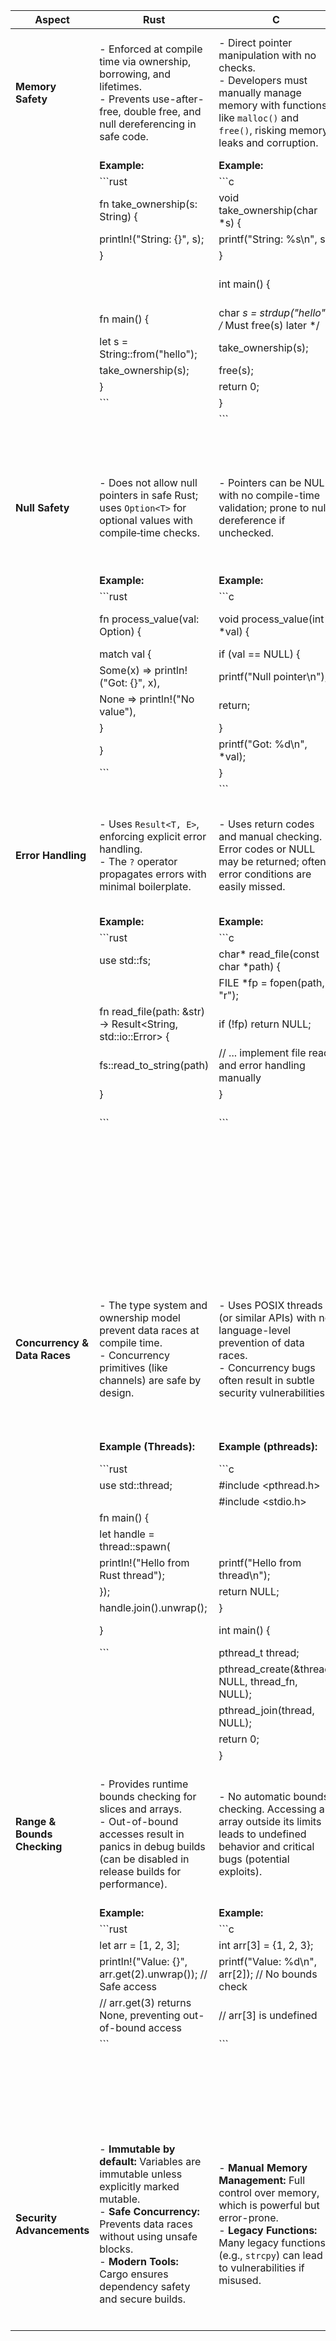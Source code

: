 | **Aspect**                    | **Rust**                                                                                                                                                                                          | **C**                                                                                                                                                                                             | **Go**                                                                                                                                                                                         |
|-------------------------------|---------------------------------------------------------------------------------------------------------------------------------------------------------------------------------------------------|---------------------------------------------------------------------------------------------------------------------------------------------------------------------------------------------------|------------------------------------------------------------------------------------------------------------------------------------------------------------------------------------------------|
| **Memory Safety**             | - Enforced at compile time via ownership, borrowing, and lifetimes.<br>- Prevents use-after-free, double free, and null dereferencing in safe code.                                            | - Direct pointer manipulation with no checks.<br>- Developers must manually manage memory with functions like `malloc()` and `free()`, risking memory leaks and corruption.                     | - Garbage-collected.<br>- Pointer usage without arithmetic and built-in nil-checks minimize many errors, but not as strict as Rust’s borrow checker.                                            |
|                               | **Example:**                                                                                                                                                                                      | **Example:**                                                                                                                                                                                      | **Example:**                                                                                                                                                                                   |
|                               | ```rust                                                                                                                                                                                           | ```c                                                                                                                                                                                              | ```go                                                                                                                                                                                          |
|                               | fn take_ownership(s: String) {                                                                                                                                                                     | void take_ownership(char *s) {                                                                                                                                                                     | package main                                                                                                                                                                                   |
|                               |     println!("String: {}", s);                                                                                                                                                                     |     printf("String: %s\n", s);                                                                                                                                                                     | import "fmt"                                                                                                                                                                                   |
|                               | }                                                                                                                                                                                                  | }                                                                                                                                                                                                  |                                                                                                                                                                                                |
|                               |                                                                                                                                                                                                   | int main() {                                                                                                                                                                                      | func takeOwnership(s string) {                                                                                                                                                                  |
|                               | fn main() {                                                                                                                                                                                        |     char *s = strdup("hello");  /* Must free(s) later */                                                                                                                                            |     fmt.Println("String:", s)                                                                                                                                                                    |
|                               |     let s = String::from("hello");                                                                                                                                                                 |     take_ownership(s);                                                                                                                                                                             | }                                                                                                                                                                                              |
|                               |     take_ownership(s);                                                                                                                                                                              |     free(s);                                                                                                                                                                                       |                                                                                                                                                                                                |
|                               | }                                                                                                                                                                                                  |     return 0;                                                                                                                                                                                      | func main() {                                                                                                                                                                                   |
|                               | ```                                                                                                                                                                                                | }                                                                                                                                                                                                  |     s := "hello"                                                                                                                                                                                |
|                               |                                                                                                                                                                                                   | ```                                                                                                                                                                                                |     takeOwnership(s)                                                                                                                                                                             |
|                               |                                                                                                                                                                                                   |                                                                                                                                                                                                   | }                                                                                                                                                                                              |
| **Null Safety**               | - Does not allow null pointers in safe Rust; uses `Option<T>` for optional values with compile‑time checks.                                                                                       | - Pointers can be NULL with no compile-time validation; prone to null dereference if unchecked.                                                                                                    | - Go has nil pointers and nil interface values which lead to runtime panics if not checked, but its runtime usually halts safely rather than silently corrupting memory.                    |
|                               | **Example:**                                                                                                                                                                                      | **Example:**                                                                                                                                                                                      | **Example:**                                                                                                                                                                                   |
|                               | ```rust                                                                                                                                                                                           | ```c                                                                                                                                                                                              | ```go                                                                                                                                                                                          |
|                               | fn process_value(val: Option<i32>) {                                                                                                                                                                | void process_value(int *val) {                                                                                                                                                                      | func processValue(val *int) {                                                                                                                                                                    |
|                               |     match val {                                                                                                                                                                                    |     if (val == NULL) {                                                                                                                                                                               |     if val == nil {                                                                                                                                                                               |
|                               |         Some(x) => println!("Got: {}", x),                                                                                                                                                           |         printf("Null pointer\n");                                                                                                                                                                     |         fmt.Println("Nil pointer")                                                                                                                                                                 |
|                               |         None => println!("No value"),                                                                                                                                                                |         return;                                                                                                                                                                                       |         return                                                                                                                                                                                     |
|                               |     }                                                                                                                                                                                               |     }                                                                                                                                                                                               |     }                                                                                                                                                                                             |
|                               | }                                                                                                                                                                                                  |     printf("Got: %d\n", *val);                                                                                                                                                                         |     fmt.Println("Got:", *val)                                                                                                                                                                       |
|                               | ```                                                                                                                                                                                                | }                                                                                                                                                                                                  | }                                                                                                                                                                                              |
|                               |                                                                                                                                                                                                   | ```                                                                                                                                                                                                | ```                                                                                                                                                                                            |
| **Error Handling**            | - Uses `Result<T, E>`, enforcing explicit error handling.<br>- The `?` operator propagates errors with minimal boilerplate.                                                                       | - Uses return codes and manual checking. Error codes or NULL may be returned; often error conditions are easily missed.                                                                          | - Uses error returns as a second value (idiomatically `if err != nil`), making error handling explicit though not enforced by the type system as strictly as Rust.                           |
|                               | **Example:**                                                                                                                                                                                      | **Example:**                                                                                                                                                                                      | **Example:**                                                                                                                                                                                   |
|                               | ```rust                                                                                                                                                                                           | ```c                                                                                                                                                                                              | ```go                                                                                                                                                                                          |
|                               | use std::fs;                                                                                                                                                                                      | char* read_file(const char *path) {                                                                                                                                                                 | import (                                                                                                                                                                                         |
|                               |                                                                                                                                                                                                   |     FILE *fp = fopen(path, "r");                                                                                                                                                                      |     "io/ioutil"                                                                                                                                                                                 |
|                               | fn read_file(path: &str) -> Result<String, std::io::Error> {                                                                                                                                       |     if (!fp) return NULL;                                                                                                                                                                             |     "fmt"                                                                                                                                                                                       |
|                               |     fs::read_to_string(path)                                                                                                                                                                        |     // ... implement file read and error handling manually                                                                                                                                         | )                                                                                                                                                                                               |
|                               | }                                                                                                                                                                                                  | }                                                                                                                                                                                                  |                                                                                                                                                                                                |
|                               | ```                                                                                                                                                                                                | ```                                                                                                                                                                                                | func readFile(path string) (string, error) {                                                                                                                                                      |
|                               |                                                                                                                                                                                                   |                                                                                                                                                                                                   |     data, err := ioutil.ReadFile(path)                                                                                                                                                           |
|                               |                                                                                                                                                                                                   |                                                                                                                                                                                                   |     if err != nil {                                                                                                                                                                               |
|                               |                                                                                                                                                                                                   |                                                                                                                                                                                                   |         return "", err                                                                                                                                                                             |
|                               |                                                                                                                                                                                                   |                                                                                                                                                                                                   |     }                                                                                                                                                                                             |
|                               |                                                                                                                                                                                                   |                                                                                                                                                                                                   |     return string(data), nil                                                                                                                                                                       |
|                               |                                                                                                                                                                                                   |                                                                                                                                                                                                   | }                                                                                                                                                                                              |
| **Concurrency & Data Races**  | - The type system and ownership model prevent data races at compile time.<br>- Concurrency primitives (like channels) are safe by design.                                                        | - Uses POSIX threads (or similar APIs) with no language-level prevention of data races.<br>- Concurrency bugs often result in subtle security vulnerabilities.                                     | - Goroutines and channels provide a simple concurrency model.<br>- The runtime detects and panics on some race conditions when using the race detector; explicit use of `sync` primitives is common. |
|                               | **Example (Threads):**                                                                                                                                                                             | **Example (pthreads):**                                                                                                                                                                             | **Example (goroutines):**                                                                                                                                                                         |
|                               | ```rust                                                                                                                                                                                           | ```c                                                                                                                                                                                              | ```go                                                                                                                                                                                          |
|                               | use std::thread;                                                                                                                                                                                  | #include <pthread.h>                                                                                                                                                                                 | package main                                                                                                                                                                                   |
|                               |                                                                                                                                                                                                   | #include <stdio.h>                                                                                                                                                                                   | import (                                                                                                                                                                                         |
|                               | fn main() {                                                                                                                                                                                        |                                                                                                                                                                                                   |     "fmt"                                                                                                                                                                                       |
|                               |     let handle = thread::spawn(|| {                                                                                                                                                               | void *thread_fn(void *arg) {                                                                                                                                                                           |     "time"                                                                                                                                                                                      |
|                               |         println!("Hello from Rust thread");                                                                                                                                                       |     printf("Hello from thread\n");                                                                                                                                                                     | )                                                                                                                                                                                               |
|                               |     });                                                                                                                                                                                            |     return NULL;                                                                                                                                                                                     | func main() {                                                                                                                                                                                   |
|                               |     handle.join().unwrap();                                                                                                                                                                        | }                                                                                                                                                                                                  |     go func() {                                                                                                                                                                                  |
|                               | }                                                                                                                                                                                                  | int main() {                                                                                                                                                                                        |         fmt.Println("Hello from Go goroutine")                                                                                                                                                     |
|                               | ```                                                                                                                                                                                                |     pthread_t thread;                                                                                                                                                                                |     }()                                                                                                                                                                                         |
|                               |                                                                                                                                                                                                   |     pthread_create(&thread, NULL, thread_fn, NULL);                                                                                                                                                   |     time.Sleep(100 * time.Millisecond)                                                                                                                                                           |
|                               |                                                                                                                                                                                                   |     pthread_join(thread, NULL);                                                                                                                                                                       | }                                                                                                                                                                                              |
|                               |                                                                                                                                                                                                   |     return 0;                                                                                                                                                                                        | ```                                                                                                                                                                                            |
|                               |                                                                                                                                                                                                   | }                                                                                                                                                                                                  |                                                                                                                                                                                                |
| **Range & Bounds Checking**   | - Provides runtime bounds checking for slices and arrays.<br>- Out-of-bound accesses result in panics in debug builds (can be disabled in release builds for performance).                     | - No automatic bounds checking. Accessing an array outside its limits leads to undefined behavior and critical bugs (potential exploits).                                                        | - Go performs automatic bounds checking on arrays and slices, causing a runtime panic if an invalid index is accessed. This protects against buffer overflow but may require explicit error handling. |
|                               | **Example:**                                                                                                                                                                                      | **Example:**                                                                                                                                                                                      | **Example:**                                                                                                                                                                                   |
|                               | ```rust                                                                                                                                                                                           | ```c                                                                                                                                                                                              | ```go                                                                                                                                                                                          |
|                               | let arr = [1, 2, 3];                                                                                                                                                                               | int arr[3] = {1, 2, 3};                                                                                                                                                                               | package main                                                                                                                                                                                   |
|                               | println!("Value: {}", arr.get(2).unwrap()); // Safe access                                                                                                                                       | printf("Value: %d\n", arr[2]); // No bounds check                                                                                                                                                          | import "fmt"                                                                                                                                                                                   |
|                               | // arr.get(3) returns None, preventing out-of-bound access                                                                                                                                         | // arr[3] is undefined                                                                                                                                                                            | func main() {                                                                                                                                                                                   |
|                               | ```                                                                                                                                                                                                | ```                                                                                                                                                                                                |     arr := []int{1, 2, 3}                                                                                                                                                                          |
|                               |                                                                                                                                                                                                   |                                                                                                                                                                                                   |     fmt.Println("Value:", arr[2]) // Safe, panics on invalid index                                                                                                                                   |
|                               |                                                                                                                                                                                                   |                                                                                                                                                                                                   | }                                                                                                                                                                                              |
| **Security Advancements**     | - **Immutable by default:** Variables are immutable unless explicitly marked mutable.<br>- **Safe Concurrency:** Prevents data races without using unsafe blocks.<br>- **Modern Tools:** Cargo ensures dependency safety and secure builds. | - **Manual Memory Management:** Full control over memory, which is powerful but error-prone.<br>- **Legacy Functions:** Many legacy functions (e.g., `strcpy`) can lead to vulnerabilities if misused. | - **Garbage Collection:** Reduces common memory errors, though misuse of pointers can still cause panics.<br>- **Simple Concurrency Model:** Goroutines and channels help avoid race conditions while remaining relatively easy to reason about. |
|                               |                                                                                                                                                                                                   |                                                                                                                                                                                                   |                                                                                                                                                                                                |

